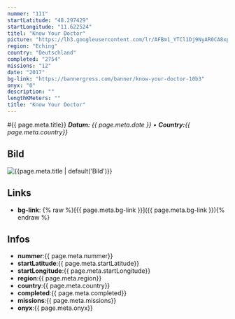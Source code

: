 ```yaml
---
nummer: "111"
startLatitude: "48.297429"
startLongitude: "11.622524"
titel: "Know Your Doctor"
picture: "https://lh3.googleusercontent.com/lr/AFBm1_YTCl1Dj9NyAR0CA8xp1kmK64BYFCeEPsPOu43N4-CzjaH7Y2TWqkUYSGLIiIdjWU7rEjnDq_5NknPR65e47xkg9NR5NOqI0Tnr3BN7cQWG_PKCGjRLEmaONJsecIkZ7t3hQK40wUnURWBj7BIs_C8MgFqT7bY9YhBylASDH_UXgCK45JzG8v1l-FEvB0KxUl1_9UkhXfPlZYV4_mcXxivWSVyRdR2J4EXj4pLHRxjIvN-s-PJvruLmSbfDoXyg4OdddsOP33MmGJa_EtbIcJrj71iLoIXSdOIDmVyCySbAnQfdRXFWw82wa2ysV5AkY6OkH96rnQLajQ61gQmG9g-SeYZGMlwULQw8zqJPrvVJvfiin8W_67VdEacy2WFkS0eLTolNA64Fw7a8hybf3tDlfip7Ulo118Y81iSANEFDWg9w65D7_2Q1y9pdrE4u7yhAQTpRAA7T3YTDfgweEd0meLO-HPLBNoWOx47lL_ypHv9FFUlNfNIQS1lK2F30AuTgqTuaTqDn1xU47ViOHk71SC8uz8aTBZBllSflntaQ95Pc0CMjJ5ywwpZtgdKYaMD02erkfpiaohmcEGWPmR770aQAe7s46yqsNdm-C4BbhqejBj-pHgs0kMYol-FqFSr_F4fBJO-V2BIO7JJCnaJfd3Bhi38n2SDxewMq2A01RpS0O1ijc6jsgy8UOdcOlf5y9ncIHSx6VNZmKBzCr6BB5U96FFSs0S2oD4GO4nPxJK73V58FZgqQmpJBL0ZgoBX6Qg-9O6YehD_GonD8prHKIsgqGngD15hck5Hg7M-DCaQ4EE6MM6lWuO7_F3CB2Z96HdmUxS7lSmSfJI-UhKRpeGf3_E1N1akb"
region: "Eching"
country: "Deutschland"
completed: "2754"
missions: "12"
date: "2017"
bg-link: "https://bannergress.com/banner/know-your-doctor-10b3"
onyx: "0"
description: ""
lengthKMeters: ""
title: "Know Your Doctor"
---
```


#{{ page.meta.title}}
_**Datum:** {{ page.meta.date }} • **Country:**{{ page.meta.country}}_

## Bild
![{{page.meta.title | default('Bild')}}]({{page.meta.picture}})

## Links
- **bg-link**: {% raw %}[{{ page.meta.bg-link }}]({{ page.meta.bg-link }}){% endraw %}

## Infos
- **nummer**:{{ page.meta.nummer}}
- **startLatitude**:{{ page.meta.startLatitude}}
- **startLongitude**:{{ page.meta.startLongitude}}
- **region**:{{ page.meta.region}}
- **country**:{{ page.meta.country}}
- **completed**:{{ page.meta.completed}}
- **missions**:{{ page.meta.missions}}
- **onyx**:{{ page.meta.onyx}}

